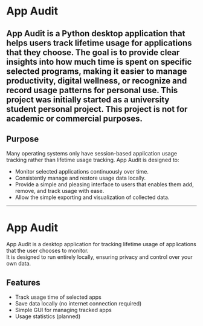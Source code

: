 # App Audit
App Audit is a Python desktop application that helps users track lifetime usage for applications that they choose. The goal is to provide clear insights into how much time is spent on specific selected programs, making it easier to manage productivity, digital wellness, or recognize and record usage patterns for personal use. This project was initially started as a university student personal project. This project is not for academic or commercial purposes. 
---
## Purpose
Many operating systems only have session-based application usage tracking rather than lifetime usage tracking. App Audit is designed to:
- Monitor selected applications continuously over time.
- Consistently manage and restore usage data locally.
- Provide a simple and pleasing interface to users that enables them add, remove, and track usage with ease.
- Allow the simple exporting and visualization of collected data.
---

# App Audit

App Audit is a desktop application for tracking lifetime usage of applications that the user chooses to monitor.  
It is designed to run entirely locally, ensuring privacy and control over your own data.

## Features
- Track usage time of selected apps
- Save data locally (no internet connection required)
- Simple GUI for managing tracked apps
- Usage statistics (planned)
